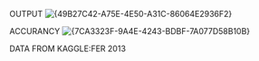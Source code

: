 OUTPUT
![{49B27C42-A75E-4E50-A31C-86064E2936F2}](https://github.com/user-attachments/assets/40053b0e-05f2-42c0-85e5-96119173ada8)

ACCURANCY
![{7CA3323F-9A4E-4243-BDBF-7A077D58B10B}](https://github.com/user-attachments/assets/de168476-5d35-4633-b58c-e3b4c61ddbc7)




DATA FROM KAGGLE:FER 2013
